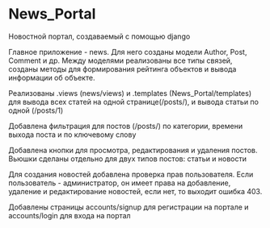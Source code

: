 # News_Portal
Новостной портал, создаваемый с помощью django

Главное приложение - news. Для него созданы модели Author, Post, Comment и др.
Между моделями реализованы все типы связей, созданы методы для формирования рейтинга объектов и вывода информации об объекте.

Реализованы .views (news/views) и .templates (News_Portal/templates) для вывода всех статей на одной странице(/posts/), и вывода статьи по одной (/posts/1) 

Добавлена фильтрация для постов (/posts/) по категории, времени выхода поста и по ключевому слову

Добавлена кнопки для просмотра, редактирования и удаления постов. Вьюшки сделаны отдельно для двух типов постов: статьи и новости

Для создания новостей добавлена проверка прав пользователя. Если пользователь - администратор, он имеет права на добавление, удаление и редактирование новостей, если нет, то выходит ошибка 403.

Добавлены страницы accounts/signup для регистрации на портале и accounts/login для входа на портал
